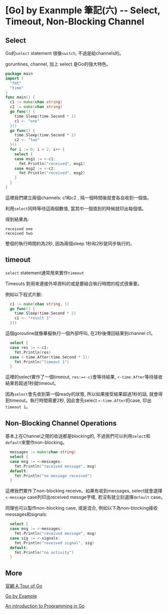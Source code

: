 # [Go] by Exanmple 筆記(六) -- Select, Timeout, Non-Blocking Channel

## Select 

Go的`select` statement 很像`switch`, 不過是給channels的。

goruntines, channel, 加上 select 是Go的強大特色。


``` go
package main
import (
  "fmt"
  "time"
)
func main() {
  c1 := make(chan string)
  c2 := make(chan string)
  go func() {
    time.Sleep(time.Second * 1)
    c1 <- "one"
  }()
  go func() {
    time.Sleep(time.Second * 2)
    c2 <- "two"
  }()
  for i := 0; i < 2; i++ {
    select {
    case msg1 := <-c1:
      fmt.Println("received", msg1)
    case msg2 := <-c2:
      fmt.Println("received", msg2)
    }
  }
}
```

這裡我們建立兩個channels: c1和c2 ,  隔一個時間後就會各自收到一個值。

利用`select`同時等待這兩個數值, 當其中一個值到的時候就印出每個值。

得到結果為: 

``` 
received one
received two
```

整個的執行時間約為2秒, 因為兩個sleep 1秒和2秒是同步執行的。


## timeout 

`select` statement通常用來實作`timeout`

Timeouts 對用來連接外埠資料的或是要結合執行時間的程式很重要。

例如以下程式片斷: 

``` go 
  c1 := make(chan string, 1)
  go func() {
    time.Sleep(time.Second * 2)
    c1 <- "result 1"
  }()
```

這個goroutine就像摹擬執行一個外部呼叫, 在2秒後傳回結果到channel c1。

``` go
  select {
  case res := <-c1:
    fmt.Println(res)
  case <-time.After(time.Second * 1):
    fmt.Println("timeout 1")
  } 
```

這裡的select實作了一個timeout, `res:=<-c1`會等待結果, `<-time.After`等待接收結果若超過1秒就timeout。

因為`select`會先收到第一個ready的狀態, 所以如果接受結果超過1秒的話, 就會得到timeout。執行時間需要2秒, 因此會先select `<-time.After`的case, 印出`timeout 1`。

## Non-Blocking Channel Operations

基本上在Channel之間的收送都是blocking的, 不過我們可以利用`select`和`default`來實作non-blocking。

``` go
  messages := make(chan string)
  select {
  case msg := <-messages:
    fmt.Println("received message", msg)
  default:
    fmt.Println("no message received")
  }
```

這裡我們實作了non-blocking receive。如果有收到messages, select就會選擇`<-message` case列印出received messge字樣, 若沒有就立刻選擇`default` case。

同理也可以製作non-blocking case, 或是混合, 例如以下為non-blocking接收messages和signals: 

``` go 
  select {
  case msg := <-messages:
    fmt.Println("reveived message", msg)
  case sig := <-signals:
    fmt.Println("reveived signal", sig)
  default:
    fmt.Println("no activity")
  }
```

## More

[官網 A Tour of Go](https://tour.golang.org/)

[Go by Example](https://gobyexample.com)

[An introduction to Programming in Go](http://www.golang-book.com/)
